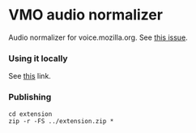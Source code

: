 # VMO audio normalizer

Audio normalizer for voice.mozilla.org. See [this issue](https://github.com/mozilla/voice-web/issues/1498).

### Using it locally

See [this](https://developer.mozilla.org/en-US/docs/Mozilla/Add-ons/WebExtensions/Your_first_WebExtension#Installing) link.

### Publishing

```
cd extension
zip -r -FS ../extension.zip *
```
